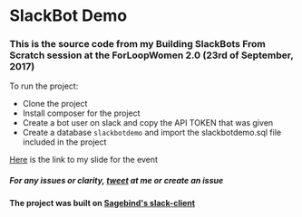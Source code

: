# SlackBot Demo

### This is the source code from my Building SlackBots From Scratch session at the ForLoopWomen 2.0 (23rd of September, 2017)

To run the project:

 * Clone the project
 * Install composer for the project
 * Create a bot user on slack and copy the API TOKEN that was given
 * Create a database ```slackbotdemo``` and import the slackbotdemo.sql file included in the project

[Here](https://docs.google.com/presentation/d/1qMekP8WnqnAq-OHre1x5RkRezG-kTbvUNEkRcWQ97gc/edit?usp=sharing) is the link to my slide for the event


##### For any issues or clarity, [tweet](www.twitter.com/_larikraun) at me or create an issue

#### The project was built on [Sagebind's slack-client](https://github.com/sagebind/slack-client)
